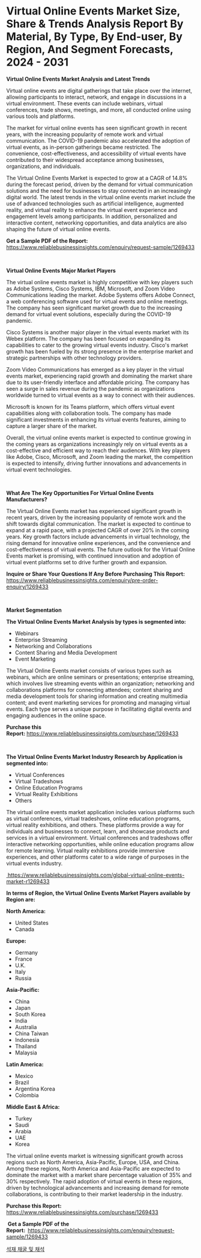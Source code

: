 <p><h1>Virtual Online Events Market Size, Share & Trends Analysis Report By Material, By Type, By End-user, By Region, And Segment Forecasts, 2024 - 2031</h1></p><p><strong>Virtual Online Events Market Analysis and Latest Trends</strong></p>
<p><p>Virtual online events are digital gatherings that take place over the internet, allowing participants to interact, network, and engage in discussions in a virtual environment. These events can include webinars, virtual conferences, trade shows, meetings, and more, all conducted online using various tools and platforms.</p><p>The market for virtual online events has seen significant growth in recent years, with the increasing popularity of remote work and virtual communication. The COVID-19 pandemic also accelerated the adoption of virtual events, as in-person gatherings became restricted. The convenience, cost-effectiveness, and accessibility of virtual events have contributed to their widespread acceptance among businesses, organizations, and individuals.</p><p>The Virtual Online Events Market is expected to grow at a CAGR of 14.8% during the forecast period, driven by the demand for virtual communication solutions and the need for businesses to stay connected in an increasingly digital world. The latest trends in the virtual online events market include the use of advanced technologies such as artificial intelligence, augmented reality, and virtual reality to enhance the virtual event experience and engagement levels among participants. In addition, personalized and interactive content, networking opportunities, and data analytics are also shaping the future of virtual online events.</p></p>
<p><strong>Get a Sample PDF of the Report:&nbsp;</strong> <a href="https://www.reliablebusinessinsights.com/enquiry/request-sample/1269433">https://www.reliablebusinessinsights.com/enquiry/request-sample/1269433</a></p>
<p>&nbsp;</p>
<p><strong>Virtual Online Events Major Market Players</strong></p>
<p><p>The virtual online events market is highly competitive with key players such as Adobe Systems, Cisco Systems, IBM, Microsoft, and Zoom Video Communications leading the market. Adobe Systems offers Adobe Connect, a web conferencing software used for virtual events and online meetings. The company has seen significant market growth due to the increasing demand for virtual event solutions, especially during the COVID-19 pandemic.</p><p>Cisco Systems is another major player in the virtual events market with its Webex platform. The company has been focused on expanding its capabilities to cater to the growing virtual events industry. Cisco's market growth has been fueled by its strong presence in the enterprise market and strategic partnerships with other technology providers.</p><p>Zoom Video Communications has emerged as a key player in the virtual events market, experiencing rapid growth and dominating the market share due to its user-friendly interface and affordable pricing. The company has seen a surge in sales revenue during the pandemic as organizations worldwide turned to virtual events as a way to connect with their audiences.</p><p>Microsoft is known for its Teams platform, which offers virtual event capabilities along with collaboration tools. The company has made significant investments in enhancing its virtual events features, aiming to capture a larger share of the market.</p><p>Overall, the virtual online events market is expected to continue growing in the coming years as organizations increasingly rely on virtual events as a cost-effective and efficient way to reach their audiences. With key players like Adobe, Cisco, Microsoft, and Zoom leading the market, the competition is expected to intensify, driving further innovations and advancements in virtual event technologies.</p></p>
<p>&nbsp;</p>
<p><strong>What Are The Key Opportunities For Virtual Online Events Manufacturers?</strong></p>
<p><p>The Virtual Online Events market has experienced significant growth in recent years, driven by the increasing popularity of remote work and the shift towards digital communication. The market is expected to continue to expand at a rapid pace, with a projected CAGR of over 20% in the coming years. Key growth factors include advancements in virtual technology, the rising demand for innovative online experiences, and the convenience and cost-effectiveness of virtual events. The future outlook for the Virtual Online Events market is promising, with continued innovation and adoption of virtual event platforms set to drive further growth and expansion.</p></p>
<p><strong>Inquire or Share Your Questions If Any Before Purchasing This Report:</strong> <a href="https://www.reliablebusinessinsights.com/enquiry/pre-order-enquiry/1269433">https://www.reliablebusinessinsights.com/enquiry/pre-order-enquiry/1269433</a></p>
<p>&nbsp;</p>
<p><strong>Market Segmentation</strong></p>
<p><strong>The Virtual Online Events Market Analysis by types is segmented into:</strong></p>
<p><ul><li>Webinars</li><li>Enterprise Streaming</li><li>Networking and Collaborations</li><li>Content Sharing and Media Development</li><li>Event Marketing</li></ul></p>
<p><p>The Virtual Online Events market consists of various types such as webinars, which are online seminars or presentations; enterprise streaming, which involves live streaming events within an organization; networking and collaborations platforms for connecting attendees; content sharing and media development tools for sharing information and creating multimedia content; and event marketing services for promoting and managing virtual events. Each type serves a unique purpose in facilitating digital events and engaging audiences in the online space.</p></p>
<p><strong>Purchase this Report:&nbsp;</strong><a href="https://www.reliablebusinessinsights.com/purchase/1269433">https://www.reliablebusinessinsights.com/purchase/1269433</a></p>
<p>&nbsp;</p>
<p><strong>The Virtual Online Events Market Industry Research by Application is segmented into:</strong></p>
<p><ul><li>Virtual Conferences</li><li>Virtual Tradeshows</li><li>Online Education Programs</li><li>Virtual Reality Exhibitions</li><li>Others</li></ul></p>
<p><p>The virtual online events market application includes various platforms such as virtual conferences, virtual tradeshows, online education programs, virtual reality exhibitions, and others. These platforms provide a way for individuals and businesses to connect, learn, and showcase products and services in a virtual environment. Virtual conferences and tradeshows offer interactive networking opportunities, while online education programs allow for remote learning. Virtual reality exhibitions provide immersive experiences, and other platforms cater to a wide range of purposes in the virtual events industry.</p></p>
<p><a href="https://www.reliablebusinessinsights.com/global-virtual-online-events-market-r1269433">&nbsp;https://www.reliablebusinessinsights.com/global-virtual-online-events-market-r1269433</a></p>
<p><strong>In terms of Region, the Virtual Online Events Market Players available by Region are:</strong></p>
<p>
    <p> <strong> North America: </strong>
        <ul>
            <li>United States</li>
            <li>Canada</li>
        </ul>
        </p> 
    <p> <strong> Europe: </strong>
        <ul>
            <li>Germany</li>
            <li>France</li>
            <li>U.K.</li>
            <li>Italy</li>
            <li>Russia</li>
        </ul>
        </p> 
    <p> <strong> Asia-Pacific: </strong>
        <ul>
            <li>China</li>
            <li>Japan</li>
            <li>South Korea</li>
            <li>India</li>
            <li>Australia</li>
            <li>China Taiwan</li>
            <li>Indonesia</li>
            <li>Thailand</li>
            <li>Malaysia</li>
        </ul>
        </p> 
    <p> <strong> Latin America: </strong>
        <ul>
            <li>Mexico</li>
            <li>Brazil</li>
            <li>Argentina Korea</li>
            <li>Colombia</li>
        </ul>
        </p> 
    <p> <strong> Middle East & Africa: </strong>
        <ul>
            <li>Turkey</li>
            <li>Saudi</li>
            <li>Arabia</li>
            <li>UAE</li>
            <li>Korea</li>
        </ul>
    </p>
    </p>
<p><p>The virtual online events market is witnessing significant growth across regions such as North America, Asia-Pacific, Europe, USA, and China. Among these regions, North America and Asia-Pacific are expected to dominate the market with a market share percentage valuation of 35% and 30% respectively. The rapid adoption of virtual events in these regions, driven by technological advancements and increasing demand for remote collaborations, is contributing to their market leadership in the industry.</p></p>
<p><strong>Purchase this Report: </strong><a href="https://www.reliablebusinessinsights.com/purchase/1269433">https://www.reliablebusinessinsights.com/purchase/1269433</a></p>
<p>&nbsp;<strong>Get a Sample PDF of the Report:&nbsp;&nbsp;</strong><a href="https://www.reliablebusinessinsights.com/enquiry/request-sample/1269433">https://www.reliablebusinessinsights.com/enquiry/request-sample/1269433</a></p>
<p><strong></strong></p>
<p><p><a href="https://github.com/RonSpencer61/Market-Research-Report-List-1/blob/main/339259691582.md">석재 채굴 및 채석</a></p></p>